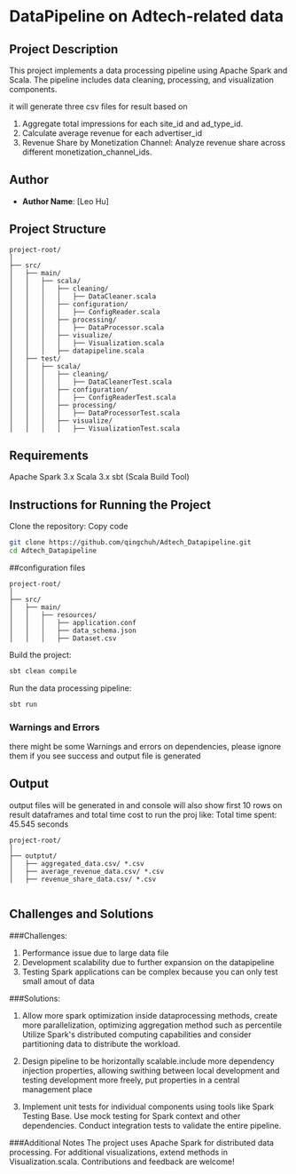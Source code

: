 # DataPipeline on Adtech-related data


## Project Description

This project implements a data processing 
pipeline using Apache Spark and Scala. The pipeline includes data cleaning, 
processing, and visualization components.

it will generate three csv files for result based on 

1. Aggregate total impressions for each site_id and ad_type_id.
2. Calculate average revenue for each advertiser_id
3. Revenue Share by Monetization Channel: Analyze revenue share across different monetization_channel_ids.

## Author

- **Author Name**: [Leo Hu]


## Project Structure

```plaintext
project-root/
│
├── src/
│   ├── main/
│   │   ├── scala/
│   │   │   ├── cleaning/
│   │   │   │   ├── DataCleaner.scala
│   │   │   ├── configuration/
│   │   │   │   ├── ConfigReader.scala
│   │   │   ├── processing/
│   │   │   │   ├── DataProcessor.scala
│   │   │   ├── visualize/
│   │   │   │   ├── Visualization.scala
│   │   │   ├── datapipeline.scala
│   ├── test/
│   │   ├── scala/
│   │   │   ├── cleaning/
│   │   │   │   ├── DataCleanerTest.scala
│   │   │   ├── configuration/
│   │   │   │   ├── ConfigReaderTest.scala
│   │   │   ├── processing/
│   │   │   │   ├── DataProcessorTest.scala
│   │   │   ├── visualize/
│   │   │   │   ├── VisualizationTest.scala

```
## Requirements
Apache Spark 3.x
Scala 3.x
sbt (Scala Build Tool)


## Instructions for Running the Project
Clone the repository:
Copy code
```bash
git clone https://github.com/qingchuh/Adtech_Datapipeline.git
cd Adtech_Datapipeline
```


##configuration files
```plaintext
project-root/
│
├── src/
│   ├── main/
│   │   ├── resources/
│   │   │   ├── application.conf
│   │   │   ├── data_schema.json
│   │   │   ├── Dataset.csv
```

Build the project:

```bash
sbt clean compile
```
Run the data processing pipeline:
```bash
sbt run
```

### Warnings and Errors
there might be some Warnings and errors on dependencies, please ignore them 
if you see success and output file is generated


## Output 
output files will be generated in 
and console will also show first 10 rows on result dataframes
and total time cost to run the proj like:
Total time spent: 45.545 seconds

```plaintext
project-root/
│
├── outptut/
│   ├── aggregated_data.csv/ *.csv
│   ├── average_revenue_data.csv/ *.csv
│   ├── revenue_share_data.csv/ *.csv


```

## Challenges and Solutions

###Challenges: 
1. Performance issue due to large data file
2. Development scalability due to further expansion on the datapipeline
3. Testing Spark applications can be complex because you can only test small amout of data

###Solutions: 
1. Allow more spark optimization inside dataprocessing methods, 
create more parallelization, 
optimizing aggregation method such as percentile
Utilize Spark's distributed computing capabilities 
and consider partitioning data to distribute the workload.

2. Design pipeline to be horizontally scalable.include more 
   dependency injection properties, allowing swithing between local development
   and testing development more freely, put properties in a central management 
   place
   
3. Implement unit tests for individual components using tools like Spark Testing Base. 
   Use mock testing for Spark context and other dependencies. 
   Conduct integration tests to validate the entire pipeline.


###Additional Notes
The project uses Apache Spark for distributed data processing.
For additional visualizations, extend methods in Visualization.scala.
Contributions and feedback are welcome!
